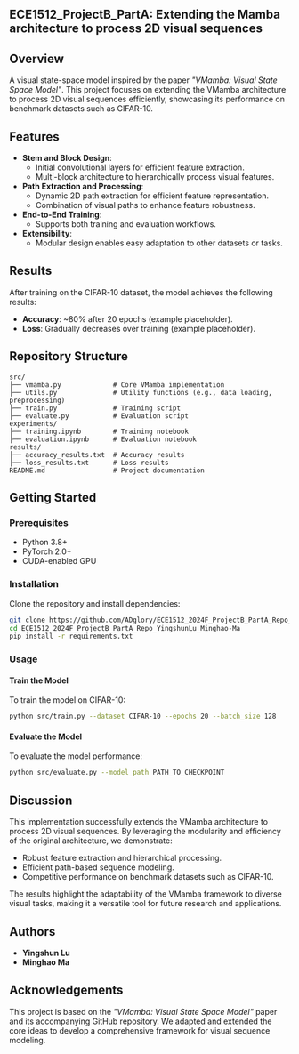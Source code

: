 ## ECE1512_ProjectB_PartA: Extending the Mamba architecture to process 2D visual sequences

## Overview
A visual state-space model inspired by the paper *"VMamba: Visual State Space Model"*. This project focuses on extending the VMamba architecture to process 2D visual sequences efficiently, showcasing its performance on benchmark datasets such as CIFAR-10.

## Features
- **Stem and Block Design**:
  - Initial convolutional layers for efficient feature extraction.
  - Multi-block architecture to hierarchically process visual features.
- **Path Extraction and Processing**:
  - Dynamic 2D path extraction for efficient feature representation.
  - Combination of visual paths to enhance feature robustness.
- **End-to-End Training**:
  - Supports both training and evaluation workflows.
- **Extensibility**:
  - Modular design enables easy adaptation to other datasets or tasks.

## Results
After training on the CIFAR-10 dataset, the model achieves the following results:
- **Accuracy**: ~80% after 20 epochs (example placeholder).
- **Loss**: Gradually decreases over training (example placeholder).

## Repository Structure
```plaintext
src/
├── vmamba.py             # Core VMamba implementation
├── utils.py              # Utility functions (e.g., data loading, preprocessing)
├── train.py              # Training script
├── evaluate.py           # Evaluation script
experiments/
├── training.ipynb        # Training notebook
├── evaluation.ipynb      # Evaluation notebook
results/
├── accuracy_results.txt  # Accuracy results
├── loss_results.txt      # Loss results
README.md                 # Project documentation
```

## Getting Started

### Prerequisites
- Python 3.8+
- PyTorch 2.0+
- CUDA-enabled GPU

### Installation
Clone the repository and install dependencies:
```bash
git clone https://github.com/ADglory/ECE1512_2024F_ProjectB_PartA_Repo_YingshunLu_Minghao-Ma
cd ECE1512_2024F_ProjectB_PartA_Repo_YingshunLu_Minghao-Ma
pip install -r requirements.txt
```

### Usage

#### Train the Model
To train the model on CIFAR-10:
```bash
python src/train.py --dataset CIFAR-10 --epochs 20 --batch_size 128
```

#### Evaluate the Model
To evaluate the model performance:
```bash
python src/evaluate.py --model_path PATH_TO_CHECKPOINT
```

## Discussion
This implementation successfully extends the VMamba architecture to process 2D visual sequences. By leveraging the modularity and efficiency of the original architecture, we demonstrate:
- Robust feature extraction and hierarchical processing.
- Efficient path-based sequence modeling.
- Competitive performance on benchmark datasets such as CIFAR-10.

The results highlight the adaptability of the VMamba framework to diverse visual tasks, making it a versatile tool for future research and applications.

## Authors
- **Yingshun Lu**
- **Minghao Ma**



## Acknowledgements
This project is based on the *"VMamba: Visual State Space Model"* paper and its accompanying GitHub repository. We adapted and extended the core ideas to develop a comprehensive framework for visual sequence modeling.
